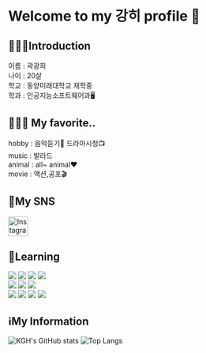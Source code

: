 <h1>Welcome to my 강히 profile 👋 </h1><p>

<h2>🕵🏻‍♀️Introduction </h2> <p>
이름 : 곽광희 <br>
나이 : 20살 <br>
학교 : 동양미래대학교 재학중 <br>
학과 : 인공지능소프트웨어과🖥️ <br>

<h2>🤷🏻‍♀️ My favorite..</h2><p>
hobby : 음악듣기🎵  드라마시청📺 <br>
music : 발라드 <br>
animal : all~ animal❤️ <br>
movie : 액션,공포🎬

<h2>🎈My SNS </h2> <p>
<a href="https://www.instagram.com/gwaggwanghyi4468/">
  <img src="https://upload.wikimedia.org/wikipedia/commons/9/95/Instagram_logo_2022.svg" alt="Instagram" width="40" height="40">
</a> <br>

<h2>🔖Learning </h2> <p>
<img src="https://img.shields.io/badge/Python-yellow?style=flat&logo=Python&logoColor=3776AB"/>
<img src="https://img.shields.io/badge/JavaScript-black?style=flat&logo=JavaScript&logoColor=F7DF1E"/>
<img src="https://img.shields.io/badge/HTML5-green?style=flat&logo=HTML5&logoColor=E34F26"/>
<img src="https://img.shields.io/badge/C-purple?style=flat&logo=C&logoColor=A8B9CC"/> <br>
<img src="https://img.shields.io/badge/Eclipse IDE-yellow?style=flat&logo=Eclipse IDE&logoColor=2C2255"/>
<img src="https://img.shields.io/badge/Visual Studio Code-white?style=flat&logo=Visual Studio Code&logoColor=007ACC"/>
<img src="https://img.shields.io/badge/Visual Studio-white?style=flat&logo=Visual Studio&logoColor=5C2D91"/><br>
<img src="https://img.shields.io/badge/MySQL-skyblue?style=flat&logo=MySQL&logoColor=4479A1"/>
<img src="https://img.shields.io/badge/PyCharm-yellow?style=flat&logo=PyCharm&logoColor=000000"/>
<img src="https://img.shields.io/badge/Anaconda-green?style=flat&logo=Anaconda&logoColor=44A833"/>
<img src="https://img.shields.io/badge/GitHub-white?style=flat&logo=GitHub&logoColor=181717"/>

<h2>ℹ️My Information </h2> <p>
  
![KGH's GitHub stats](https://github-readme-stats.vercel.app/api?username=kwakguanghee&show_icons=true&theme=tokyonight)
![Top Langs](https://github-readme-stats.vercel.app/api/top-langs/?username=kwakguanghee&layout=compact&theme=tokyonight)












